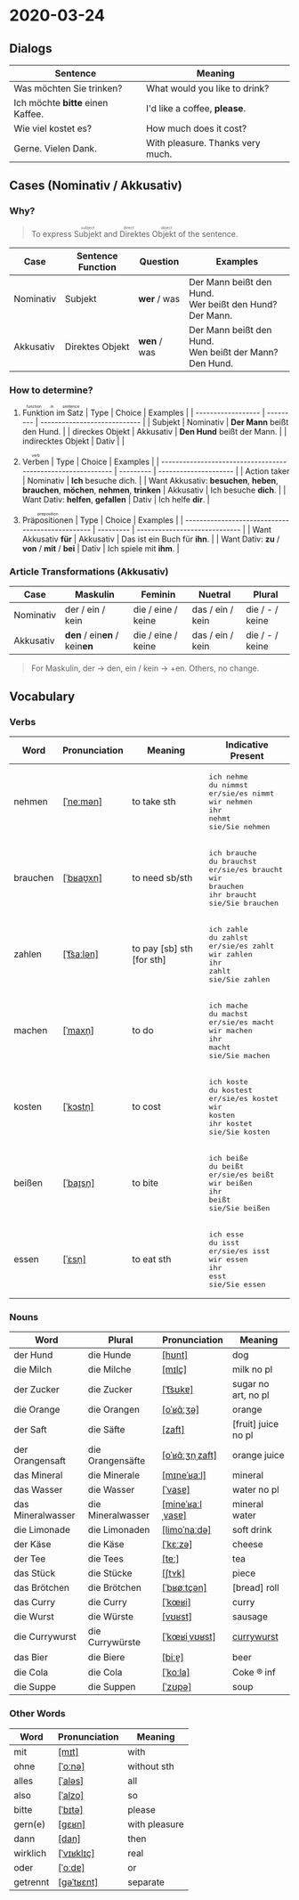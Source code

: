 # 2020-03-24

## Dialogs

| Sentence                           | Meaning                          |
| ---------------------------------- | -------------------------------- |
| Was möchten Sie trinken?           | What would you like to drink?    |
| Ich möchte **bitte** einen Kaffee. | I'd like a coffee, **please**.   |
| Wie viel kostet es?                | How much does it cost?           |
| Gerne. Vielen Dank.                | With pleasure. Thanks very much. |

## Cases (Nominativ / Akkusativ)

### Why?

>  To express <ruby>Subjekt<rt>subject</rt></ruby> and <ruby>Direktes Objekt<rt>direct object</rt></ruby> of the sentence.

| Case      | Sentence Function | Question      | Examples                                                    |
| --------- | ----------------- | ------------- | ----------------------------------------------------------- |
| Nominativ | Subjekt           | **wer** / was | Der Mann beißt den Hund.<br />Wer beißt den Hund? Der Mann. |
| Akkusativ | Direktes Objekt   | **wen** / was | Der Mann beißt den Hund.<br />Wen beißt der Mann? Den Hund. |

### How to determine?

1. <ruby>Funktion im Satz<rt>function in sentence</rt></ruby>
| Type               | Choice    | Examples                     |
| ------------------ | --------- | ---------------------------- |
| Subjekt            | Nominativ | **Der Mann** beißt den Hund. |
| direckes Objekt    | Akkusativ | **Den Hund** beißt der Mann. |
| indirecktes Objekt | Dativ     |                              |

2. <ruby>Verben<rt>verb</rt></ruby>
| Type                                                         | Choice    | Examples              |
| ------------------------------------------------------------ | --------- | --------------------- |
| Action taker                                                 | Nominativ | **Ich** besuche dich. |
| Want Akkusativ: **besuchen**, **heben**,<br />**brauchen**, **möchen**, **nehmen**, **trinken** | Akkusativ | Ich besuche **dich**. |
| Want Dativ: **helfen**, **gefallen**                         | Dativ     | Ich helfe **dir**.    |

3. <ruby>Präpositionen<rt>preposition</rt></ruby>
| Type                                             | Choice    | Examples                      |
| ------------------------------------------------ | --------- | ----------------------------- |
| Want Akkusativ **für**                           | Akkusativ | Das ist ein Buch für **ihn**. |
| Want Dativ: **zu** / **von** / **mit** / **bei** | Dativ     | Ich spiele mit **ihm**.       |

### Article Transformations (Akkusativ)

| Case      | Maskulin                         | Feminin            | Nuetral          | Plural          |
| --------- | -------------------------------- | ------------------ | ---------------- | --------------- |
| Nominativ | der / ein / kein                 | die / eine / keine | das / ein / kein | die / - / keine |
| Akkusativ | **den** / ein**en** / kein**en** | die / eine / keine | das / ein / kein | die / - / keine |

> For Maskulin, der -> den, ein / kein -> +en. Others, no change.

## Vocabulary

### Verbs

| Word     | Pronunciation                                                             | Meaning                   | Indicative Present                                                                                                                       |
| -------- | ------------------------------------------------------------------------- | ------------------------- | ---------------------------------------------------------------------------------------------------------------------------------------- |
| nehmen   | [[ˈneːmən]](https://cdn.duden.de/_media_/audio/ID4111424_172752765.mp3)   | to take sth               | <pre>ich       nehme<br>du        nimmst<br>er/sie/es nimmt<br>wir       nehmen<br>ihr       nehmt<br>sie/Sie   nehmen</pre>             |
| brauchen | [[ˈbʁaʊ̯xn̩]](https://cdn.duden.de/_media_/audio/ID4114640_327565052.mp3) | to need sb/sth            | <pre>ich       brauche<br>du        brauchst<br>er/sie/es braucht<br>wir       brauchen<br>ihr       braucht<br>sie/Sie   brauchen</pre> |
| zahlen   | [[ˈt͡saːlən]](https://cdn.duden.de/_media_/audio/ID4114298_214101790.mp3) | to pay [sb] sth [for sth] | <pre>ich       zahle<br>du        zahlst<br>er/sie/es zahlt<br>wir       zahlen<br>ihr       zahlt<br>sie/Sie   zahlen</pre>             |
| machen   | [[ˈmaxn̩]](https://cdn.duden.de/_media_/audio/ID4112046_368528070.mp3)    | to do                     | <pre>ich       mache<br>du        machst<br>er/sie/es macht<br>wir       machen<br>ihr       macht<br>sie/Sie   machen</pre>             |
| kosten   | [[ˈkɔstn̩]](https://cdn.duden.de/_media_/audio/ID4294124_200937982.mp3)   | to cost                   | <pre>ich       koste<br>du        kostest<br>er/sie/es kostet<br>wir       kosten<br>ihr       kostet<br>sie/Sie   kosten</pre>          |
| beißen   | [[ˈbaɪ̯sn̩]](https://cdn.duden.de/_media_/audio/ID4107560_10906347.mp3)   | to bite                   | <pre>ich       beiße<br>du        beißt<br>er/sie/es beißt<br>wir       beißen<br>ihr       beißt<br>sie/Sie   beißen</pre>              |
| essen    | [[ˈɛsn̩]](https://cdn.duden.de/_media_/audio/ID4110882_3283053.mp3)       | to eat sth                | <pre>ich       esse<br>du        isst<br>er/sie/es isst<br>wir       essen<br>ihr       esst<br>sie/Sie   essen</pre>                    |

### Nouns

| Word              | Plural            | Pronunciation                                                                          | Meaning                                                |
| ----------------- | ----------------- | -------------------------------------------------------------------------------------- | ------------------------------------------------------ |
| der Hund          | die Hunde         | [[hʊnt]](https://cdn.duden.de/_media_/audio/ID4108786_160322493.mp3)                   | dog                                                    |
| die Milch         | die Milche        | [[mɪlç]](https://cdn.duden.de/_media_/audio/ID4116212_230643214.mp3)                   | milk no pl                                             |
| der Zucker        | die Zucker        | [[ˈt͡sʊkɐ]](https://cdn.duden.de/_media_/audio/ID4114188_50780246.mp3)                 | sugar no art, no pl                                    |
| die Orange        | die Orangen       | [[oˈʁɑ̃ːʒə]](https://cdn.duden.de/_media_/audio/ID4109774_73978322.mp3)                | orange                                                 |
| der Saft          | die Säfte         | [[zaft]](https://cdn.duden.de/_media_/audio/ID4108328_10515915.mp3)                    | [fruit] juice no pl                                    |
| der Orangensaft   | die Orangensäfte  | [[oˈʁɑ̃ːʒn̩ˌzaft]](https://cdn.duden.de/_media_/audio/ID4520890_203003221.mp3)         | orange juice                                           |
| das Mineral       | die Minerale      | [[mɪneˈʁaːl]](https://cdn.duden.de/_media_/audio/ID4109610_300647308.mp3)              | mineral                                                |
| das Wasser        | die Wasser        | [[ˈvasɐ]](https://cdn.duden.de/_media_/audio/ID4116738_416640545.mp3)                  | water no pl                                            |
| das Mineralwasser | die Mineralwasser | [[mineˈʁaːlˌvasɐ]](https://cdn.duden.de/_media_/audio/ID4109915_25455399.mp3)          | mineral water                                          |
| die Limonade      | die Limonaden     | [[limoˈnaːdə]](https://cdn.duden.de/_media_/audio/ID4112954_493141207.mp3)             | soft drink                                             |
| der Käse          | die Käse          | [[ˈkɛːzə]](https://cdn.duden.de/_media_/audio/ID4120318_158118572.mp3)                 | cheese                                                 |
| der Tee           | die Tees          | [[teː]](https://cdn.duden.de/_media_/audio/ID4108594_154434644.mp3)                    | tea                                                    |
| das Stück         | die Stücke        | [[ʃtʏk]](https://cdn.duden.de/_media_/audio/ID4120686_466764329.mp3)                   | piece                                                  |
| das Brötchen      | die Brötchen      | [[ˈbʁøːtçən]](https://cdn.duden.de/_media_/audio/ID4110531_336792255.mp3)              | [bread] roll                                           |
| das Curry         | die Curry         | [[ˈkœʁi]](https://cdn.duden.de/_media_/audio/ID4115127_279036662.mp3)                  | curry                                                  |
| die Wurst         | die Würste        | [[vʊʁst]](https://cdn.duden.de/_media_/audio/ID4106712_136963012.mp3)                  | sausage                                                |
| die Currywurst    | die Currywürste   | [[ˈkœʁiˌvʊʁst]](https://upload.wikimedia.org/wikipedia/commons/8/85/De-Currywurst.ogg) | [currywurst](https://en.wikipedia.org/wiki/Currywurst) |
| das Bier          | die Biere         | [[biːɐ̯]](https://cdn.duden.de/_media_/audio/ID4115445_28675636.mp3)                   | beer                                                   |
| die Cola          | die Cola          | [[ˈkoːla]](https://cdn.duden.de/_media_/audio/ID4111537_213350522.mp3)                 | Coke ® inf                                             |
| die Suppe         | die Suppen        | [[ˈzʊpə]](https://cdn.duden.de/_media_/audio/ID4114827_20583579.mp3)                   | soup                                                   |

### Other Words

| Word     | Pronunciation                                                               | Meaning       |
| -------- | --------------------------------------------------------------------------- | ------------- |
| mit      | [[mɪt]](https://cdn.duden.de/_media_/audio/ID4131517_132729270.mp3)         | with          |
| ohne     | [[ˈoːnə]](https://cdn.duden.de/_media_/audio/ID4107600_140995778.mp3)       | without sth   |
| alles    | [[ˈaləs]](https://upload.wikimedia.org/wikipedia/commons/f/f0/De-alles.ogg) | all           |
| also     | [[ˈalzo]](https://cdn.duden.de/_media_/audio/ID4129327_73484174.mp3)        | so            |
| bitte    | [[ˈbɪtə]](https://cdn.duden.de/_media_/audio/ID4113400_317664513.mp3)       | please        |
| gern(e)  | [[ɡɛʁn]](https://cdn.duden.de/_media_/audio/ID4119209_458305202.mp3)        | with pleasure |
| dann     | [[dan]](https://cdn.duden.de/_media_/audio/ID4116277_522754128.mp3)         | then          |
| wirklich | [[ˈvɪʁklɪç]](https://cdn.duden.de/_media_/audio/ID4108489_282717722.mp3)    | real          |
| oder     | [[ˈoːdɐ]](https://cdn.duden.de/_media_/audio/ID4114662_314337567.mp3)       | or            |
| getrennt | [[ɡəˈtʁɛnt]](https://sounds.pons.com/audio_tts/de/Tdeen260480)              | separate      |
